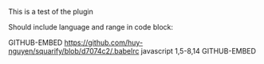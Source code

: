 This is a test of the plugin

Should include language and range in code block:

GITHUB-EMBED https://github.com/huy-nguyen/squarify/blob/d7074c2/.babelrc javascript 1,5-8,14 GITHUB-EMBED
